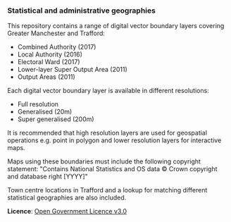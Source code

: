 ### Statistical and administrative geographies

This repository contains a range of digital vector boundary layers covering Greater Manchester and Trafford:

- Combined Authority (2017)
- Local Authority (2016)
- Electoral Ward (2017)
- Lower-layer Super Output Area (2011)
- Output Areas (2011)

Each digital vector boundary layer is available in different resolutions:

- Full resolution
- Generalised (20m)
- Super generalised (200m)

It is recommended that high resolution layers are used for geospatial operations e.g. point in polygon and lower resolution layers for interactive maps.

Maps using these boundaries must include the following copyright statement: "Contains National Statistics and OS data © Crown copyright and database right [YYYY]"

Town centre locations in Trafford and a lookup for matching different statistical geographies are also included.

**Licence**: [Open Government Licence v3.0](https://www.nationalarchives.gov.uk/doc/open-government-licence/version/3/)
